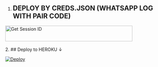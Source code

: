 1. ## DEPLOY BY CREDS.JSON (WHATSAPP LOG WITH PAIR CODE)

<a href='https://manu-x-pair-d84148a1ca9d.herokuapp.com/pair' target="_blank"><img alt='Get Session ID' src='https://img.shields.io/badge/%F0%9F%9A%80%EF%B8%8F%E2%80%8D%20-%F0%9F%93%8B%20%20PAIR%20CODE%20WEB%F0%9F%91%A8%E2%80%8D%F0%9F%92%BB-blue' width="400" height="50" alt="Deploy bot"/></a>
<br>
<br>
2. ## Deploy to HEROKU ↓

[![Deploy](https://www.herokucdn.com/deploy/button.svg)](https://heroku.com/deploy?template=https://github.com/manulofficial7/Manu-MD-Bot-V7)
<br>
<br>